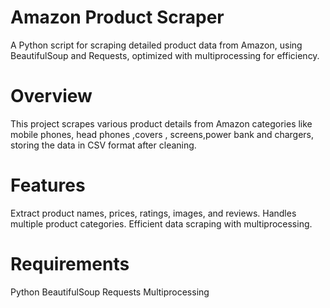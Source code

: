 # Amazon Product Scraper
A Python script for scraping detailed product data from Amazon, using BeautifulSoup and Requests, optimized with multiprocessing for efficiency.

# Overview
This project scrapes various product details from Amazon categories like mobile phones, head phones ,covers , screens,power bank and chargers, storing the data in CSV format after cleaning.

# Features
Extract product names, prices, ratings, images, and reviews.
Handles multiple product categories.
Efficient data scraping with multiprocessing.

# Requirements
Python 
BeautifulSoup
Requests
Multiprocessing
